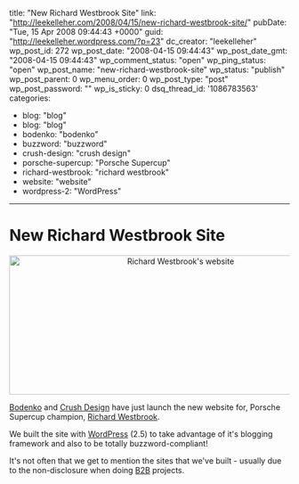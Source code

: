 title: "New Richard Westbrook Site"
link: "http://leekelleher.com/2008/04/15/new-richard-westbrook-site/"
pubDate: "Tue, 15 Apr 2008 09:44:43 +0000"
guid: "http://leekelleher.wordpress.com/?p=23"
dc_creator: "leekelleher"
wp_post_id: 272
wp_post_date: "2008-04-15 09:44:43"
wp_post_date_gmt: "2008-04-15 09:44:43"
wp_comment_status: "open"
wp_ping_status: "open"
wp_post_name: "new-richard-westbrook-site"
wp_status: "publish"
wp_post_parent: 0
wp_menu_order: 0
wp_post_type: "post"
wp_post_password: ""
wp_is_sticky: 0
dsq_thread_id: '1086783563'
categories:
  - blog: "blog"
  - blog: "blog"
  - bodenko: "bodenko"
  - buzzword: "buzzword"
  - crush-design: "crush design"
  - porsche-supercup: "Porsche Supercup"
  - richard-westbrook: "richard westbrook"
  - website: "website"
  - wordpress-2: "WordPress"

---

# New Richard Westbrook Site

<p style="text-align:center;"><a href="http://www.richardwestbrook.co.uk/"><img class="aligncenter size-full wp-image-24" src="http://leekelleher.com/wordpress/wp-content/uploads/2008/04/rw-screengrab.jpg" alt="Richard Westbrook's website" width="600" height="250" /></a></p>
<a href="http://bodenko.com/">Bodenko</a> and <a href="http://www.crushdesign.co.uk/">Crush Design</a> have just launch the new website for, Porsche Supercup champion, <a href="http://www.richardwestbrook.co.uk/">Richard Westbrook</a>.

We built the site with <a href="http://wordpress.org/">WordPress</a> (2.5) to take advantage of it's blogging framework and also to be totally buzzword-compliant!<!--more-->

It's not often that we get to mention the sites that we've built - usually due to the non-disclosure when doing <a href="http://en.wikipedia.org/wiki/B2B">B2B</a> projects.